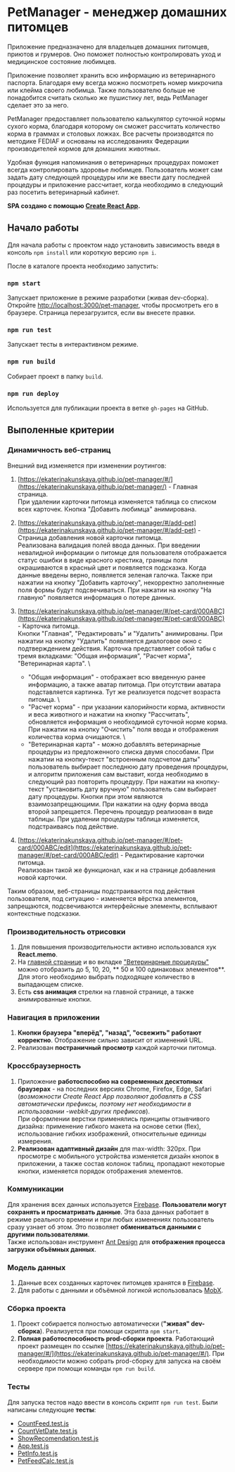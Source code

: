 # PetManager - менеджер домашних питомцев

Приложение предназначено для владельцев домашних питомцев, приютов и грумеров. Оно поможет полностью контролировать уход и медицинское состояние любимцев.

Приложение позволяет хранить всю информацию из ветеринарного паспорта. Благодаря ему всегда можно посмотреть номер микрочипа или клейма своего любимца. Также пользователю больше не понадобится считать сколько же пушистику лет, ведь PetManager сделает это за него.

PetManager предоставляет пользователю калькулятор суточной нормы сухого корма, благодаря которому он сможет рассчитать количество корма в граммах и столовых ложках. Все расчеты производятся по методике FEDIAF и основаны на исследованиях Федерации производителей кормов для домашних животных.

Удобная функция напоминания о ветеринарных процедурах поможет всегда контролировать здоровье любимцев. Пользователь может сам задать дату следующей процедуры или же ввести дату последней процедуры и приложение рассчитает, когда необходимо в следующий раз посетить ветеринарный кабинет.

**SPA создано с помощью [Create React App](https://github.com/facebook/create-react-app).**

## Начало работы

Для начала работы с проектом надо установить зависимость введя в консоль `npm install` или короткую версию `npm i`.

После в каталоге проекта необходимо запустить:

### `npm start`

Запускает приложение в режиме разработки (живая dev-сборка). \
Откройте [http://localhost:3000/pet-manager](http://localhost:3000/pet-manager), чтобы просмотреть его в браузере. Страница перезагрузится, если вы внесете правки.

### `npm run test`

Запускает тесты в интерактивном режиме.

### `npm run build`

Собирает проeкт в папку `build`.

### `npm run deploy`

Используется для публикации проекта в ветке `gh-pages` на GitHub.

## Выполенные критерии

### Динамичность веб-страниц

Внешний вид изменяется при изменении роутингов:

1. [https://ekaterinakunskaya.github.io/pet-manager/#/](https://ekaterinakunskaya.github.io/pet-manager/) - Главная страница.\
   При удалении карточки питомца изменяется таблица со списком всех карточек. Кнопка "Добавить любимца" анимирована.

2. [https://ekaterinakunskaya.github.io/pet-manager/#/add-pet](https://ekaterinakunskaya.github.io/pet-manager/#/add-pet) - Страница добавления новой карточки питомца.\
Реализована валидация полей ввода данных. При введении невалидной информации о питомце для пользователя отображается статус ошибки в виде красного крестика, границы поля окрашиваются в красный цвет и появляется подсказка. Когда данные введены верно, появляется зеленая галочка.
Также при нажатии на кнопку "Добавить карточку", некорректно заполненные поля формы будут подсвечиваться.
При нажатии на кнопку "На главную" появляется информация о потере данных.

3. [https://ekaterinakunskaya.github.io/pet-manager/#/pet-card/000ABC](https://ekaterinakunskaya.github.io/pet-manager/#/pet-card/000ABC) - Карточка питомца.\
   Кнопки "Главная", "Редактировать" и "Удалить" анимированы. При нажатии на кнопку "Удалить" появляется диалоговое окно с подтверждением действия.
   Карточка представляет собой табы с тремя вкладками: "Общая информация", "Расчет корма", "Ветеринарная карта". \
   + "Общая информация" - отображает всю введенную ранее информацию, а также аватар питомца. При отсутствии аватара подставляется картинка. Тут же реализуется подсчет возраста питомца. \
   + "Расчет корма" - при указании калорийности корма, активности и веса животного и нажатии на кнопку "Рассчитать", обновляется информация о необходимой суточной норме корма. При нажатии на кнопку "Очистить" поля ввода и отображения количества корма очищаются. \
   + "Ветеринарная карта" - можно добавлять ветеринарные процедуры из предложенного списка двумя способами. При нажатии на кнопку-текст "встроенным подсчетом даты" пользователь выбирает последнюю дату проведения процедуры, и алгоритм приложения сам выставит, когда необходимо в следующий раз повторить процедуру. При нажатии на кнопку-текст "установить дату вручную" пользователь сам выбирает дату процедуры. Кнопки при этом являются взаимозапрещающими. При нажатии на одну форма ввода второй запрещается. Перечень процедур реализован в виде таблицы. При удалении процедуры таблица изменяется, подстраиваясь под действие.

4. [https://ekaterinakunskaya.github.io/pet-manager/#/pet-card/000ABC/edit](https://ekaterinakunskaya.github.io/pet-manager/#/pet-card/000ABC/edit)  - Редактирование карточки питомца.\
   Реализован такой же функционал, как и на странице добавления новой карточки.

Таким образом, веб-страницы подстраиваются под действия пользователя, под ситуацию - изменяется вёрстка элементов, запрещаются, подсвечиваются интерфейсные элементы, всплывают контекстные подсказки.

### Производительность отрисовки

1. Для повышения производительности активно использовался хук **React.memo**.
2. На [главной странице](https://ekaterinakunskaya.github.io/pet-manager/) и во вкладке ["Ветеринарные процедуры"](https://ekaterinakunskaya.github.io/pet-manager/#/pet-card/000ABC) можно отобразить до 5, 10, 20, ** 50 и 100 одинаковых элементов**. Для этого необходимо выбрать подходящее количество в выпадающем списке.
4. Есть **css анимация** стрелки на главной странице, а также анимированные кнопки.

### Навигация в приложении

1. **Кнопки браузера "вперёд", "назад", "освежить" работают корректно**. Отображение сильно зависит от изменений URL.
2. Реализован **постраничный просмотр** каждой карточки питомца.
### Кроссбраузерность

1. Приложение **работоспособно на современных десктопных браузерах** - на последних версиях Chrome, Firefox, Edge, Safari (*возможности Create React App позволяют добавлять в CSS автоматически префиксы, поэтому нет необходимости в использовании -webkit-других префиксов*). \
При оформлении верстки применялись принципы отзывчивого дизайна: применение гибкого макета на основе сетки (flex), использование гибких изображений, относительные единицы измерения.
2. **Реализован адаптивный дизайн** для max-width: 320px. При просмотре с мобильного устройства изменяется дизайн кнопок в приложении, а также состав колонок таблиц, пропадают некоторые кнопки, изменяется порядок отображения элементов.
### Коммуникации

Для хранения всех данных используется <a href='https://firebase.google.com/'>Firebase</a>. **Пользователи могут сохранять и просматривать данные**. Эта база данных работает в режиме реального времени и при любых изменениях пользователь сразу узнает об этом. Это позволяет **обмениваться данными с другими пользователями**. \
Также использован инструмент <a href='https://ant.design/'>Ant Design</a> для **отображения процесса загрузки объёмных данных**.

### Модель данных

1. Данные всех созданных карточек питомцев хранятся в [Firebase](https://firebase.google.com/).
2. Для работы с данными и объёмной логикой использовалась [MobX](https://mobx.js.org/README.html).

### Сборка проекта

1. Проект собирается полностью автоматически (**"живая" dev-сборка**). Реализуется при помощи скрипта `npm start`.
2. **Полная работоспособность prod-сборки проекта**. Работающий проект размещен по ссылке [https://ekaterinakunskaya.github.io/pet-manager/#/](https://ekaterinakunskaya.github.io/pet-manager/#/). При необходимости можно собрать prod-сборку для запуска на своём сервере при помощи команды `npm run build`.

### Тесты

Для запуска тестов надо ввести в консоль скрипт `npm run test`.
Были написаны следующие **тесты**:
   - [СountFeed.test.js](https://github.com/EkaterinaKunskaya/pet-manager/blob/main/src/components/helpers/%D0%A1ountFeed.test.js)
   - [CountVetDate.test.js](https://github.com/EkaterinaKunskaya/pet-manager/blob/main/src/components/helpers/CountVetDate.test.js)
   - [ShowRecomendation.test.js](https://github.com/EkaterinaKunskaya/pet-manager/blob/main/src/components/helpers/ShowRecomendation.test.js)
   - [App.test.js](https://github.com/EkaterinaKunskaya/pet-manager/blob/main/src/App.test.js)
   - [PetInfo.test.js](https://github.com/EkaterinaKunskaya/pet-manager/blob/main/src/components/card/PetInfo.test.js)
   - [PetFeedCalc.test.js](https://github.com/EkaterinaKunskaya/pet-manager/blob/main/src/components/card/PetFeedCalc.test.js)
